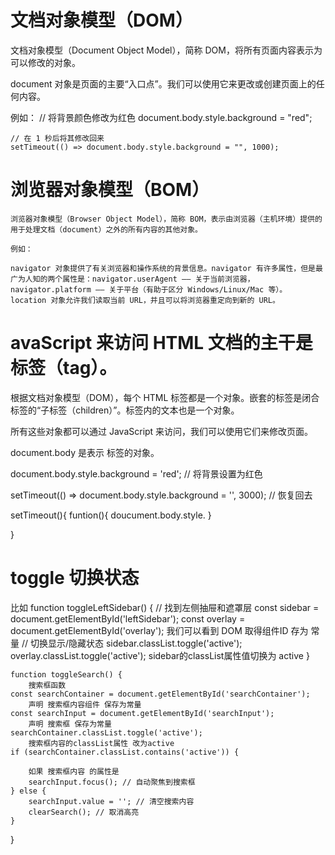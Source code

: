 # 文档对象模型（DOM）
文档对象模型（Document Object Model），简称 DOM，将所有页面内容表示为可以修改的对象。

document 对象是页面的主要“入口点”。我们可以使用它来更改或创建页面上的任何内容。

例如：
    // 将背景颜色修改为红色
    document.body.style.background = "red";

    // 在 1 秒后将其修改回来
    setTimeout(() => document.body.style.background = "", 1000);


# 浏览器对象模型（BOM）
    浏览器对象模型（Browser Object Model），简称 BOM，表示由浏览器（主机环境）提供的用于处理文档（document）之外的所有内容的其他对象。

    例如：

    navigator 对象提供了有关浏览器和操作系统的背景信息。navigator 有许多属性，但是最广为人知的两个属性是：navigator.userAgent —— 关于当前浏览器，navigator.platform —— 关于平台（有助于区分 Windows/Linux/Mac 等）。
    location 对象允许我们读取当前 URL，并且可以将浏览器重定向到新的 URL。
#  avaScript 来访问 HTML 文档的主干是标签（tag）。

根据文档对象模型（DOM），每个 HTML 标签都是一个对象。嵌套的标签是闭合标签的“子标签（children）”。标签内的文本也是一个对象。

所有这些对象都可以通过 JavaScript 来访问，我们可以使用它们来修改页面。

document.body 是表示 <body> 标签的对象。

document.body.style.background = 'red'; // 将背景设置为红色

setTimeout(() => document.body.style.background = '', 3000); // 恢复回去

setTimeout(){ funtion(){
    doucument.body.style.
}

}



# toggle 切换状态
 比如 function toggleLeftSidebar() {
    // 找到左侧抽屉和遮罩层
    const sidebar = document.getElementById('leftSidebar');
    const overlay = document.getElementById('overlay');
    我们可以看到 DOM 取得组件ID 存为 常量
    // 切换显示/隐藏状态
    sidebar.classList.toggle('active');
    overlay.classList.toggle('active');
    sidebar的classList属性值切换为 active
}

    function toggleSearch() {
        搜索框函数
    const searchContainer = document.getElementById('searchContainer');
        声明 搜索框内容组件 保存为常量
    const searchInput = document.getElementById('searchInput');
        声明 搜索框 保存为常量
    searchContainer.classList.toggle('active');
        搜索框内容的classList属性 改为active
    if (searchContainer.classList.contains('active')) {

        如果 搜索框内容 的属性是
        searchInput.focus(); // 自动聚焦到搜索框
    } else {
        searchInput.value = ''; // 清空搜索内容
        clearSearch(); // 取消高亮
    }
}
